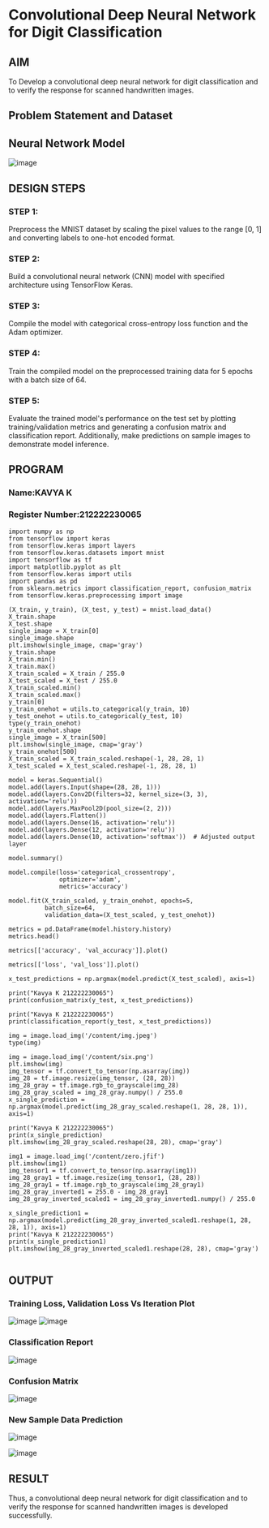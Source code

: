 # Convolutional Deep Neural Network for Digit Classification

## AIM

To Develop a convolutional deep neural network for digit classification and to verify the response for scanned handwritten images.

## Problem Statement and Dataset

## Neural Network Model

![image](https://github.com/kavyasenthamarai/mnist-classification/assets/118668727/709d6fe6-346c-4dc9-b778-ec66f003e5e9)


## DESIGN STEPS

### STEP 1:
Preprocess the MNIST dataset by scaling the pixel values to the range [0, 1] and converting labels to one-hot encoded format.

### STEP 2:
Build a convolutional neural network (CNN) model with specified architecture using TensorFlow Keras.

### STEP 3:
Compile the model with categorical cross-entropy loss function and the Adam optimizer.

### STEP 4:
Train the compiled model on the preprocessed training data for 5 epochs with a batch size of 64.

### STEP 5:
Evaluate the trained model's performance on the test set by plotting training/validation metrics and generating a confusion matrix and classification report. Additionally, make predictions on sample images to demonstrate model inference.


## PROGRAM

### Name:KAVYA K
### Register Number:212222230065

```
import numpy as np
from tensorflow import keras
from tensorflow.keras import layers
from tensorflow.keras.datasets import mnist
import tensorflow as tf
import matplotlib.pyplot as plt
from tensorflow.keras import utils
import pandas as pd
from sklearn.metrics import classification_report, confusion_matrix
from tensorflow.keras.preprocessing import image

(X_train, y_train), (X_test, y_test) = mnist.load_data()
X_train.shape
X_test.shape
single_image = X_train[0]
single_image.shape
plt.imshow(single_image, cmap='gray')
y_train.shape
X_train.min()
X_train.max()
X_train_scaled = X_train / 255.0
X_test_scaled = X_test / 255.0
X_train_scaled.min()
X_train_scaled.max()
y_train[0]
y_train_onehot = utils.to_categorical(y_train, 10)
y_test_onehot = utils.to_categorical(y_test, 10)
type(y_train_onehot)
y_train_onehot.shape
single_image = X_train[500]
plt.imshow(single_image, cmap='gray')
y_train_onehot[500]
X_train_scaled = X_train_scaled.reshape(-1, 28, 28, 1)
X_test_scaled = X_test_scaled.reshape(-1, 28, 28, 1)

model = keras.Sequential()
model.add(layers.Input(shape=(28, 28, 1)))
model.add(layers.Conv2D(filters=32, kernel_size=(3, 3), activation='relu'))
model.add(layers.MaxPool2D(pool_size=(2, 2)))
model.add(layers.Flatten())
model.add(layers.Dense(16, activation='relu'))
model.add(layers.Dense(12, activation='relu'))
model.add(layers.Dense(10, activation='softmax'))  # Adjusted output layer

model.summary()

model.compile(loss='categorical_crossentropy',
              optimizer='adam',
              metrics='accuracy')

model.fit(X_train_scaled, y_train_onehot, epochs=5,
          batch_size=64,
          validation_data=(X_test_scaled, y_test_onehot))

metrics = pd.DataFrame(model.history.history)
metrics.head()

metrics[['accuracy', 'val_accuracy']].plot()

metrics[['loss', 'val_loss']].plot()

x_test_predictions = np.argmax(model.predict(X_test_scaled), axis=1)

print("Kavya K 212222230065")
print(confusion_matrix(y_test, x_test_predictions))

print("Kavya K 212222230065")
print(classification_report(y_test, x_test_predictions))

img = image.load_img('/content/img.jpeg')
type(img)

img = image.load_img('/content/six.png')
plt.imshow(img)
img_tensor = tf.convert_to_tensor(np.asarray(img))
img_28 = tf.image.resize(img_tensor, (28, 28))
img_28_gray = tf.image.rgb_to_grayscale(img_28)
img_28_gray_scaled = img_28_gray.numpy() / 255.0
x_single_prediction = np.argmax(model.predict(img_28_gray_scaled.reshape(1, 28, 28, 1)), axis=1)

print("Kavya K 212222230065")
print(x_single_prediction)
plt.imshow(img_28_gray_scaled.reshape(28, 28), cmap='gray')

img1 = image.load_img('/content/zero.jfif')
plt.imshow(img1)
img_tensor1 = tf.convert_to_tensor(np.asarray(img1))
img_28_gray1 = tf.image.resize(img_tensor1, (28, 28))
img_28_gray1 = tf.image.rgb_to_grayscale(img_28_gray1)
img_28_gray_inverted1 = 255.0 - img_28_gray1
img_28_gray_inverted_scaled1 = img_28_gray_inverted1.numpy() / 255.0

x_single_prediction1 = np.argmax(model.predict(img_28_gray_inverted_scaled1.reshape(1, 28, 28, 1)), axis=1)
print("Kavya K 212222230065")
print(x_single_prediction1)
plt.imshow(img_28_gray_inverted_scaled1.reshape(28, 28), cmap='gray')


```
## OUTPUT

### Training Loss, Validation Loss Vs Iteration Plot

![image](https://github.com/kavyasenthamarai/mnist-classification/assets/118668727/9eb7625e-8e7e-46a8-be8c-56c7bb789b0d)
![image](https://github.com/kavyasenthamarai/mnist-classification/assets/118668727/b6255e59-4730-4963-bcda-995825cb442a)



### Classification Report

![image](https://github.com/kavyasenthamarai/mnist-classification/assets/118668727/dc964abf-bf72-4dab-b35d-bfa638b2899f)


### Confusion Matrix

![image](https://github.com/kavyasenthamarai/mnist-classification/assets/118668727/7de2c8fa-51f3-4e9a-9bb3-9ceef50d5f34)

### New Sample Data Prediction
![image](https://github.com/kavyasenthamarai/mnist-classification/assets/118668727/13d4c3a8-5c5e-4a13-936a-ccc6dbbb2319)

![image](https://github.com/kavyasenthamarai/mnist-classification/assets/118668727/e3805a2e-2b12-4a0b-8078-a34e3084c101)



## RESULT
Thus, a convolutional deep neural network for digit classification and to verify the response for scanned handwritten images is developed successfully.
